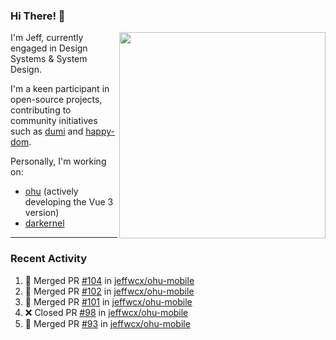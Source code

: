 ### Hi There! 👋

[<img src="https://github-contribution-stats.vercel.app/api/?username=jeffwcx" align="right" width="330" />](https://github.com/jeffwcx)

I'm Jeff, currently engaged in Design Systems & System Design.

I'm a keen participant in open-source projects, contributing to community initiatives such as [dumi](https://github.com/umijs/dumi) and [happy-dom](https://github.com/capricorn86/happy-dom).

Personally, I'm working on: 
+ [ohu](https://github.com/jeffwcx/ohu-mobile) (actively developing the Vue 3 version)
+ [darkernel](https://github.com/darkernel)


----

### Recent Activity

<!--START_SECTION:activity-->
1. 🎉 Merged PR [#104](https://github.com/jeffwcx/ohu-mobile/pull/104) in [jeffwcx/ohu-mobile](https://github.com/jeffwcx/ohu-mobile)
2. 🎉 Merged PR [#102](https://github.com/jeffwcx/ohu-mobile/pull/102) in [jeffwcx/ohu-mobile](https://github.com/jeffwcx/ohu-mobile)
3. 🎉 Merged PR [#101](https://github.com/jeffwcx/ohu-mobile/pull/101) in [jeffwcx/ohu-mobile](https://github.com/jeffwcx/ohu-mobile)
4. ❌ Closed PR [#98](https://github.com/jeffwcx/ohu-mobile/pull/98) in [jeffwcx/ohu-mobile](https://github.com/jeffwcx/ohu-mobile)
5. 🎉 Merged PR [#93](https://github.com/jeffwcx/ohu-mobile/pull/93) in [jeffwcx/ohu-mobile](https://github.com/jeffwcx/ohu-mobile)
<!--END_SECTION:activity-->
